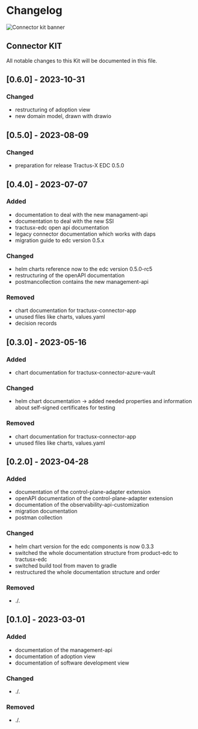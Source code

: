 # Changelog

![Connector kit banner](@site/static/img/ConnectorKitIcon.png)

## Connector KIT

All notable changes to this Kit will be documented in this file.

## [0.6.0] - 2023-10-31

<h3>Changed</h3>

- restructuring of adoption view
- new domain model, drawn with drawio

## [0.5.0] - 2023-08-09

<h3>Changed</h3>

- preparation for release Tractus-X EDC 0.5.0

## [0.4.0] - 2023-07-07

<h3>Added</h3>

- documentation to deal with the new managament-api
- documentation to deal with the new SSI
- tractusx-edc open api documentation
- legacy connector documentation which works with daps
- migration guide to edc version 0.5.x

<h3>Changed</h3>

- helm charts reference now to the edc version 0.5.0-rc5
- restructuring of the openAPI documentation
- postmancollection contains the new management-api

<h3>Removed</h3>

- chart documentation for tractusx-connector-app
- unused files like charts, values.yaml
- decision records

## [0.3.0] - 2023-05-16

<h3>Added</h3>

- chart documentation for tractusx-connector-azure-vault

<h3>Changed</h3>

- helm chart documentation -> added needed properties and information about self-signed certificates for testing

<h3>Removed</h3>

- chart documentation for tractusx-connector-app
- unused files like charts, values.yaml

## [0.2.0] - 2023-04-28

<h3>Added</h3>

- documentation of the control-plane-adapter extension
- openAPI documentation of the control-plane-adapter extension
- documentation of the observability-api-customization
- migration documentation
- postman collection

<h3>Changed</h3>

- helm chart version for the edc components is now 0.3.3
- switched the whole documentation structure from product-edc to tractusx-edc
- switched build tool from maven to gradle
- restructured the whole documentation structure and order

<h3>Removed</h3>

- ./.

## [0.1.0] - 2023-03-01

<h3>Added</h3>

- documentation of the management-api
- documentation of adoption view
- documentation of software development view

<h3>Changed</h3>

- ./.

<h3>Removed</h3>

- ./.
